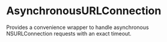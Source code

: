 AsynchronousURLConnection
=========================

Provides a convenience wrapper to handle asynchronous NSURLConnection requests with an exact timeout.